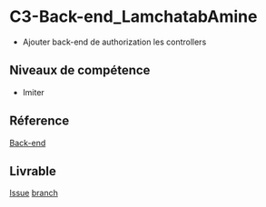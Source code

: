 # C3-Back-end_LamchatabAmine



- Ajouter back-end de authorization les controllers 

## Niveaux de compétence

- Imiter

## Réference

[Back-end](https://laravel.com/)

## Livrable

[Issue](https://github.com/labs-web/prototype/issues/195)
[branch](https://github.com/labs-web/prototype/tree/195-autorisation_gestion-controllers-backend-1)